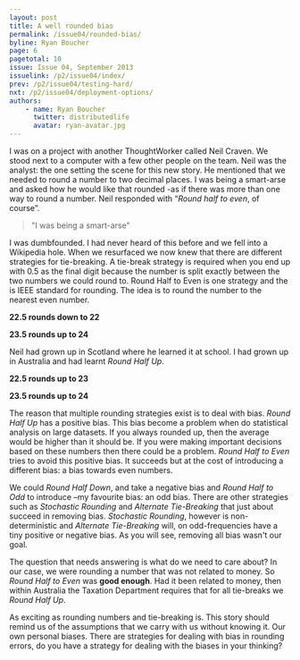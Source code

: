 ```yaml
---
layout: post
title: A well rounded bias
permalink: /issue04/rounded-bias/
byline: Ryan Boucher
page: 6
pagetotal: 10
issue: Issue 04, September 2013
issuelink: /p2/issue04/index/
prev: /p2/issue04/testing-hard/
nxt: /p2/issue04/deployment-options/
authors:
    - name: Ryan Boucher
      twitter: distributedlife
      avatar: ryan-avatar.jpg
---
```

I was on a project with another ThoughtWorker called Neil Craven. We stood next to a computer with a few other people on the team. Neil was the analyst: the one setting the scene for this new story. He mentioned that we needed to round a number to two decimal places. I was being a smart-arse and asked how he would like that rounded -as if there was more than one way to round a number. Neil responded with “*Round half to even*, of course”.

> "I was being a smart-arse"

I was dumbfounded. I had never heard of this before and we fell into a Wikipedia hole. When we resurfaced we now knew that there are different strategies for tie-breaking. A tie-break strategy is required when you end up with 0.5 as the final digit because the number is split exactly between the two numbers we could round to. Round Half to Even is one strategy and the is IEEE standard for rounding. The idea is to round the number to the nearest even number.

**22.5 rounds down to 22**

**23.5 rounds up to 24**

Neil had grown up in Scotland where he learned it at school. I had grown up in Australia and had learnt *Round Half Up*. 

**22.5 rounds up to 23**

**23.5 rounds up to 24**

The reason that multiple rounding strategies exist is to deal with bias. *Round Half Up* has a positive bias. This bias become a problem when do statistical analysis on large datasets. If you always rounded up, then the average would be higher than it should be. If you were making important decisions based on these numbers then there could be a problem. *Round Half to Even* tries to avoid this positive bias. It succeeds but at the cost of introducing a different bias: a bias towards even numbers. 

We could *Round Half Down*, and take a negative bias and *Round Half to Odd* to introduce –my favourite bias: an odd bias. There are other strategies such as *Stochastic Rounding* and *Alternate Tie-Breaking* that just about succeed in removing bias. *Stochastic Rounding*, however is non-deterministic and *Alternate Tie-Breaking* will, on odd-frequencies have a tiny positive or negative bias. As you will see, removing all bias wasn't our goal.

The question that needs answering is what do we need to care about? In our case, we were rounding a number that was not related to money. So *Round Half to Even* was **good enough**. Had it been related to money, then within Australia the Taxation Department requires that for all tie-breaks we *Round Half Up*.

As exciting as rounding numbers and tie-breaking is. This story should remind us of the assumptions that we carry with us without knowing it. Our own personal biases. There are strategies for dealing with bias in rounding errors, do you have a strategy for dealing with the biases in your thinking?